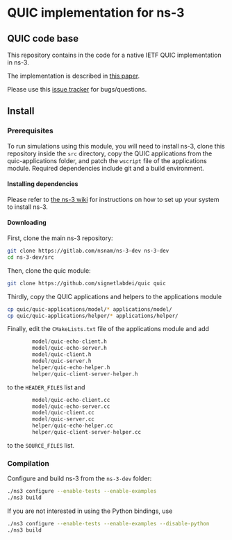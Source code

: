 QUIC implementation for ns-3
================================

## QUIC code base
This repository contains in the code for a native IETF QUIC implementation in ns-3.

The implementation is described in [this paper](https://arxiv.org/abs/1902.06121).

Please use this [issue tracker](https://github.com/signetlabdei/quic-ns-3/issues) for bugs/questions.

## Install

### Prerequisites ###

To run simulations using this module, you will need to install ns-3, clone
this repository inside the `src` directory, copy the QUIC applications from the quic-applications folder, and patch the `wscript` file of the applications module.
Required dependencies include git and a build environment.

#### Installing dependencies ####

Please refer to [the ns-3 wiki](https://www.nsnam.org/wiki/Installation) for instructions on how to set up your system to install ns-3.

#### Downloading #####

First, clone the main ns-3 repository:

```bash
git clone https://gitlab.com/nsnam/ns-3-dev ns-3-dev
cd ns-3-dev/src
```

Then, clone the quic module:

```bash
git clone https://github.com/signetlabdei/quic quic
```

Thirdly, copy the QUIC applications and helpers to the applications module

```bash
cp quic/quic-applications/model/* applications/model/
cp quic/quic-applications/helper/* applications/helper/
```

Finally, edit the `CMakeLists.txt` file of the applications module and add

```python
        model/quic-echo-client.h
        model/quic-echo-server.h
        model/quic-client.h
        model/quic-server.h
        helper/quic-echo-helper.h
        helper/quic-client-server-helper.h
```
to the `HEADER_FILES` list and

```python
        model/quic-echo-client.cc
        model/quic-echo-server.cc
        model/quic-client.cc
        model/quic-server.cc
        helper/quic-echo-helper.cc
        helper/quic-client-server-helper.cc
```
to the `SOURCE_FILES` list.
### Compilation ###

Configure and build ns-3 from the `ns-3-dev` folder:

```bash
./ns3 configure --enable-tests --enable-examples
./ns3 build
```

If you are not interested in using the Python bindings, use

```bash
./ns3 configure --enable-tests --enable-examples --disable-python
./ns3 build
```
